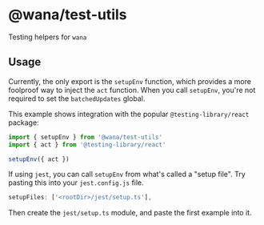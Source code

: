 # @wana/test-utils

Testing helpers for `wana`

## Usage

Currently, the only export is the `setupEnv` function, which provides a more
foolproof way to inject the `act` function. When you call `setupEnv`, you're
not required to set the `batchedUpdates` global.

This example shows integration with the popular `@testing-library/react` package:

```jsx
import { setupEnv } from '@wana/test-utils'
import { act } from '@testing-library/react'

setupEnv({ act })
```

If using `jest`, you can call `setupEnv` from what's called a "setup file". Try
pasting this into your `jest.config.js` file.

```js
setupFiles: ['<rootDir>/jest/setup.ts'],
```

Then create the `jest/setup.ts` module, and paste the first example into it.
